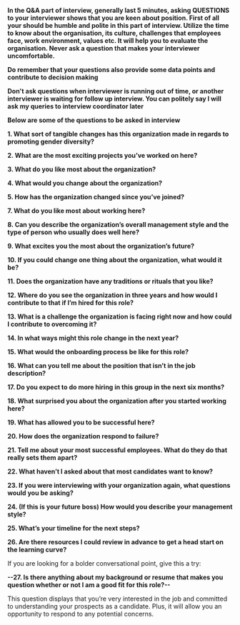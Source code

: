 
**In the Q&A part of interview, generally last 5 minutes, asking QUESTIONS to your interviewer shows that you are keen about position. First of all your should be humble and polite in this part of interview. Utilize the time to know about the organisation, its culture, challenges that employees face, work environment, values etc. It will help you to evaluate the organisation. Never ask a question that makes your interviewer uncomfortable.**

**Do remember that your questions also provide some data points and contribute to decision making**

**Don't ask questions when interviewer is running out of time, or another interviewer is waiting for follow up interview. You can politely say I will ask my queries to interview coordinator later**


**Below are some of the questions to be asked in interview**

**1. What sort of tangible changes has this organization made in regards to promoting gender diversity?**

**2. What are the most exciting projects you’ve worked on here?**

**3. What do you like most about the organization?**

**4. What would you change about the organization?**

**5. How has the organization changed since you’ve joined?**

**7. What do you like most about working here?**

**8. Can you describe the organization’s overall management style and the type of person who usually does well here?**

**9. What excites you the most about the organization’s future?**

**10. If you could change one thing about the organization, what would it be?**

**11. Does the organization have any traditions or rituals that you like?**

**12. Where do you see the organization in three years and how would I contribute to that if I’m hired for this role?**

**13. What is a challenge the organization is facing right now and how could I contribute to overcoming it?**

**14. In what ways might this role change in the next year?**

**15. What would the onboarding process be like for this role?**

**16. What can you tell me about the position that isn’t in the job description?**

**17. Do you expect to do more hiring in this group in the next six months?**

**18. What surprised you about the organization after you started working here?**

**19. What has allowed you to be successful here?**

**20. How does the organization respond to failure?**

**21. Tell me about your most successful employees. What do they do that really sets them apart?**

**22. What haven’t I asked about that most candidates want to know?**

**23. If you were interviewing with your organization again, what questions would you be asking?**

**24. (If this is your future boss) How would you describe your management style?**

**25. What’s your timeline for the next steps?**

**26. Are there resources I could review in advance to get a head start on the learning curve?**

If you are looking for a bolder conversational point, give this a try:

**--27. Is there anything about my background or resume that makes you question whether or not I am a good fit for this role?--**

This question displays that you’re very interested in the job and committed to understanding your prospects as a candidate. Plus, it will allow you an opportunity to respond to any potential concerns.
